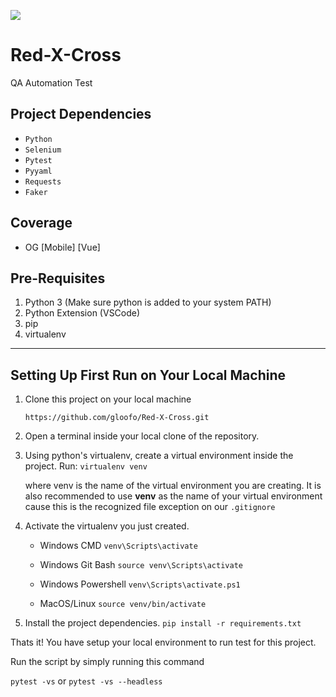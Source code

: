 ![](https://cdn-icons-png.freepik.com/128/9414/9414933.png)

Red-X-Cross
======
QA Automation Test

Project Dependencies
---------------------

- `Python`
- `Selenium`
- `Pytest`
- `Pyyaml`
- `Requests`
- `Faker`

Coverage
---------

   * OG [Mobile] [Vue]

Pre-Requisites
--------------

1. Python 3 (Make sure python is added to your system PATH)
2. Python Extension (VSCode)
3. pip
4. virtualenv

------------------------------------------------
Setting Up First Run on Your Local Machine
------------------------------------------

1. Clone this project on your local machine

   ``https://github.com/gloofo/Red-X-Cross.git``

2. Open a terminal inside your local clone of the repository.

3. Using python's virtualenv, create a virtual environment inside the project.
   Run:
   ``virtualenv venv``

   where venv is the name of the virtual environment you are creating.
   It is also recommended to use __venv__ as the name of your virtual environment
   cause this is the recognized file exception on our ``.gitignore``

4. Activate the virtualenv you just created.
   
   * Windows CMD
      ``venv\Scripts\activate``
    
   * Windows Git Bash
      ``source venv\Scripts\activate``

   * Windows Powershell
      ``venv\Scripts\activate.ps1``

   * MacOS/Linux
      ``source venv/bin/activate``

5. Install the project dependencies.
   ``pip install -r requirements.txt``

Thats it! You have setup your local environment to run test for this project.

Run the script by simply running this command

   ``pytest -vs`` or ``pytest -vs --headless``


